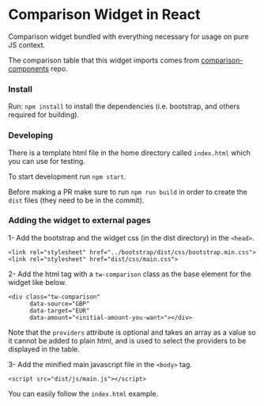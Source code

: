 # Comparison Widget in React

Comparison widget bundled with everything necessary for usage on pure JS context.

The comparison table that this widget imports comes from [comparison-components](https://github.com/transferwise/comparison-components) repo.

### Install

Run: `npm install` to install the dependencies (i.e. bootstrap, and others required for building).

### Developing

There is a template html file in the home directory called `index.html` which you can use for testing.

To start development run `npm start`.

Before making a PR make sure to run `npm run build` in order to create the `dist` files (they need to be in the commit).

### Adding the widget to external pages

1- Add the bootstrap and the widget css (in the dist directory) in the `<head>`.
```
<link rel="stylesheet" href="../bootstrap/dist/css/bootstrap.min.css">
<link rel="stylesheet" href="dist/css/main.css">
```
2- Add the html tag with a `tw-comparison` class as the base element for the widget like below.
```
<div class="tw-comparison"
      data-source="GBP"
      data-target="EUR"
      data-amount="<initial-amount-you-want>"></div>
```

Note that the `providers` attribute is optional and takes an array as a value so it cannot be added to plain html, and is used to select the providers to be displayed in the table.

3- Add the minified main javascript file in the `<body>` tag.
```
<script src="dist/js/main.js"></script>
```

You can easily follow the `index.html` example.
